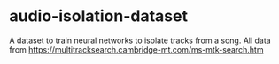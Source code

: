 # audio-isolation-dataset
A dataset to train neural networks to isolate tracks from a song. All data from https://multitracksearch.cambridge-mt.com/ms-mtk-search.htm

